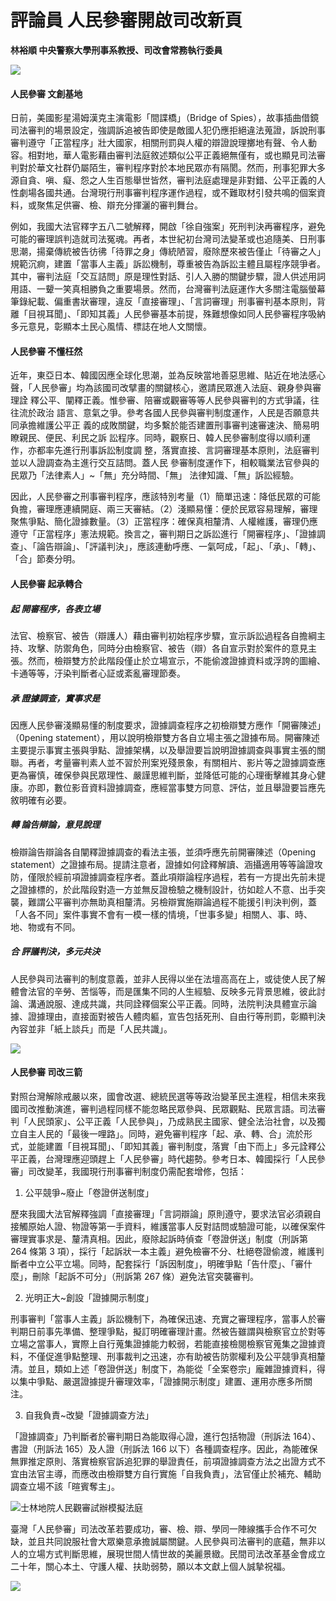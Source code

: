 # 評論員 人民參審開啟司改新頁

**林裕順 中央警察大學刑事系教授、司改會常務執行委員**

![](images/4-3-1.jpg)

#### 人民參審 文創基地

日前，美國影星湯姆漢克主演電影「間諜橋」（Bridge of Spies），故事插曲借鏡司法審判的場景設定，強調訴追被告即使是敵國人犯仍應拒絕違法蒐證，訴說刑事審判遵守「正當程序」壯大國家，相關刑罰與人權的辯證說理擲地有聲、令人動容。相對地，華人電影藉由審判法庭敘述類似公平正義絕無僅有，或也顯見司法審判對於華文社群仍屬陌生，審判程序對於本地民眾亦有隔閡。然而，刑事犯罪大多源自貪、嗔、癡、怨之人生百態舉世皆然，審判法庭處理是非對錯、公平正義的人性劇場各國共通。台灣現行刑事審判程序運作過程，或不難取材引發共鳴的個案資料，或聚焦足供審、檢、辯充分揮灑的審判舞台。

例如，我國大法官釋字五八二號解釋，開啟「徐自強案」死刑判決再審程序，避免可能的審理誤判造就司法冤魂。再者，本世紀初台灣司法變革或也追隨美、日刑事思潮，揚棄傳統被告彷彿「待罪之身」傳統陋習，廢除歷來被告僅止「待審之人」規範沉痾，建置「當事人主義」訴訟機制，尊重被告為訴訟主體且屬程序競爭者。其中，審判法庭「交互詰問」原是理性對話、引人入勝的關鍵步驟，證人供述用詞用語、一顰一笑真相勝負之重要場景。然而，台灣審判法庭運作大多關注電腦螢幕筆錄紀載、偏重書狀審理，違反「直接審理」、「言詞審理」刑事審判基本原則，背離「目視耳聞」、「即知其義」人民參審基本前提，殊難想像如同人民參審程序吸納多元意見，彰顯本土民心風情、標誌在地人文關懷。

#### 人民參審 不懂枉然

近年，東亞日本、韓國因應全球化思潮，並為反映當地善惡思維、貼近在地法感心
聲，「人民參審」均為該國司改擘畫的關鍵核心，邀請民眾進入法庭、親身參與審理詮
釋公平、闡釋正義。惟參審、陪審或觀審等等人民參與審判的方式爭議，往往流於政治
語言、意氣之爭。參考各國人民參與審判制度運作，人民是否願意共同承擔維護公平正
義的成敗關鍵，均多繫於能否建置刑事審判速審速決、簡易明瞭親民、便民、利民之訴
訟程序。同時，觀察日、韓人民參審制度得以順利運作，亦都率先進行刑事訴訟制度調
整，落實直接、言詞審理基本原則，法庭審判並以人證調查為主進行交互詰問。蓋人民
參審制度運作下，相較職業法官參與的民眾乃「法律素人」~「無」充分時間、「無」
法律知識、「無」訴訟經驗。

因此，人民參審之刑事審判程序，應該特別考量（1）簡單迅速：降低民眾的可能負擔，審理應連續開庭、兩三天審結。（2）淺顯易懂：便於民眾容易理解，審理聚焦爭點、簡化證據數量。（3）正當程序：確保真相釐清、人權維護，審理仍應遵守「正當程序」憲法規範。換言之，審判期日之訴訟進行「開審程序」、「證據調查」、「論告辯論」、「評議判決」，應該連動呼應、一氣呵成，「起」、「承」、「轉」、「合」節奏分明。

#### 人民參審 起承轉合

##### 起 開審程序，各表立場

法官、檢察官、被告（辯護人）藉由審判初始程序步驟，宣示訴訟過程各自擔綱主持、攻擊、防禦角色，同時分由檢察官、被告（辯）各自宣示對於案件的意見主張。然而，檢辯雙方於此階段僅止於立場宣示，不能偷渡證據資料或浮誇的圖繪、卡通等等，汙染判斷者心証或紊亂審理節奏。

##### 承 證據調查，實事求是

因應人民參審淺顯易懂的制度要求，證據調查程序之初檢辯雙方應作「開審陳述」（0pening statement），用以說明檢辯雙方各自立場主張之證據布局。開審陳述主要提示事實主張與爭點、證據架構，以及舉證要旨說明證據調查與事實主張的關聯。再者，考量審判素人並不習於刑案兇殘景象，有關相片、影片等之證據調查應更為審慎，確保參與民眾理性、嚴謹思維判斷，並降低可能的心理衝擊維其身心健康。亦即，數位影音資料證據調查，應經當事雙方同意、評估，並且舉證要旨應先敘明確有必要。

##### 轉 論告辯論，意見說理

檢辯論告辯論各自闡釋證據調查的看法主張，並須呼應先前開審陳述（0pening statement）之證據布局。提請注意者，證據如何詮釋解讀、涵攝適用等等論證攻防，僅限於經前項證據調查程序者。蓋此項辯論程序過程，若有一方提出先前未提之證據標的，於此階段對造一方並無反證檢驗之機制設計，彷如趁人不意、出手突襲，難謂公平審判亦無助真相釐清。另檢辯實施辯論過程不能援引判決判例，蓋「人各不同」案件事實不會有一模一樣的情境，「世事多變」相關人、事、時、地、物或有不同。

##### 合 評議判決，多元共決

人民參與司法審判的制度意義，並非人民得以坐在法壇高高在上，或徒使人民了解體會法官的辛勞、苦惱等，而是匯集不同的人生經驗、反映多元背景思維，彼此討論、溝通說服、達成共識，共同詮釋個案公平正義。同時，法院判決具體宣示論據、證據理由，直接面對被告人體肉軀，宣告包括死刑、自由行等刑罰，彰顯判決內容並非「紙上談兵」而是「人民共識」。

![](images/4-3-2.jpg)

#### 人民參審 司改三箭

對照台灣解除戒嚴以來，國會改選、總統民選等等政治變革民主進程，相信未來我國司改推動演進，審判過程同樣不能忽略民眾參與、民眾觀點、民眾言語。司法審判「人民頭家」、公平正義「人民參與」，乃成熟民主國家、健全法治社會，以及獨立自主人民的「最後一哩路」。同時，避免審判程序「起、承、轉、合」流於形式，並能建置「目視耳聞」、「即知其義」審判制度，落實「由下而上」多元詮釋公平正義，台灣理應迎頭趕上「人民參審」時代趨勢。參考日本、韓國採行「人民參審」司改變革，我國現行刑事審判制度仍需配套增修，包括：

1. 公平競爭~廢止「卷證併送制度」

  歷來我國大法官解釋強調「直接審理」「言詞辯論」原則遵守，要求法官必須親自接觸原始人證、物證等第一手資料，維護當事人反對詰問或驗證可能，以確保案件審理實事求是、釐清真相。因此，廢除起訴時偵查「卷證併送」制度（刑訴第 264 條第 3 項），採行「起訴狀一本主義」避免檢審不分、杜絕卷證偷渡，維護判斷者中立公平立場。同時，配套採行「訴因制度」，明確爭點「告什麼」、「審什麼」，刪除「起訴不可分」（刑訴第 267 條）避免法官突襲審判。

2. 光明正大~創設「證據開示制度」

  刑事審判「當事人主義」訴訟機制下，為確保迅速、充實之審理程序，當事人於審判期日前事先準備、整理爭點，擬訂明確審理計畫。然被告雖謂與檢察官立於對等立場之當事人，實際上自行蒐集證據能力較弱，若能直接檢閱檢察官蒐集之證據資料，不僅促進爭點整理、刑事裁判之迅速，亦有助被告防禦權利及公平競爭真相釐清。並且，類如上述「卷證併送」制度下，為能從「全案卷宗」龐雜證據資料，得以集中爭點、嚴選證據提升審理效率，「證據開示制度」建置、運用亦應多所關注。

3. 自我負責~改變「證據調查方法」

  「證據調查」乃判斷者於審判期日為能取得心證，進行包括物證（刑訴法 164）、書證（刑訴法 165）及人證（刑訴法 166 以下）各種調查程序。因此，為能確保無罪推定原則、落實檢察官訴追犯罪的舉證責任，前項證據調查方法之出證方式不宜由法官主導，而應改由檢辯雙方自行實施「自我負責」，法官僅止於補充、輔助調查立場不該「暄賓奪主」。

![士林地院人民觀審試辦模擬法庭](images/4-3-3.jpg "士林地院人民觀審試辦模擬法庭")

臺灣「人民參審」司法改革若要成功，審、檢、辯、學同一陣線攜手合作不可欠缺，並且共同說服社會大眾樂意承擔誠屬關鍵。人民參與司法審判的底蘊，無非以人的立場方式判斷思維，展現世間人情世故的美麗景緻。民間司法改革基金會成立二十年，關心本土、守護人權、扶助弱勢，願以本文獻上個人誠摯祝福。

![](images/4-3-4.jpg)
